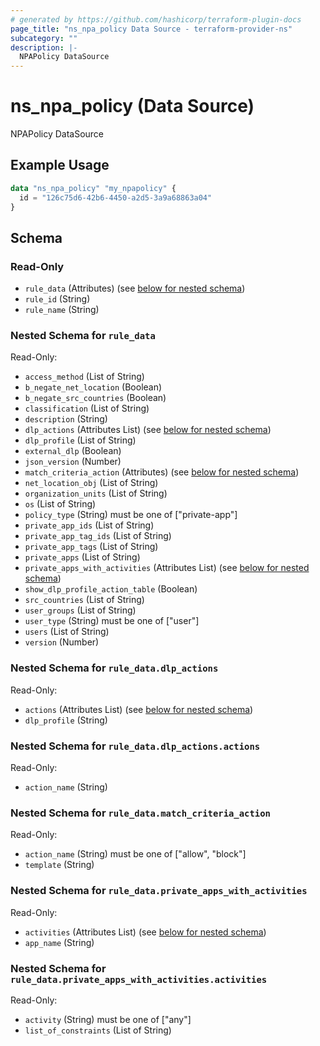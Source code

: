 ```yaml
---
# generated by https://github.com/hashicorp/terraform-plugin-docs
page_title: "ns_npa_policy Data Source - terraform-provider-ns"
subcategory: ""
description: |-
  NPAPolicy DataSource
---
```


# ns_npa_policy (Data Source)

NPAPolicy DataSource

## Example Usage

```terraform
data "ns_npa_policy" "my_npapolicy" {
  id = "126c75d6-42b6-4450-a2d5-3a9a68863a04"
}
```

<!-- schema generated by tfplugindocs -->
## Schema

### Read-Only

- `rule_data` (Attributes) (see [below for nested schema](#nestedatt--rule_data))
- `rule_id` (String)
- `rule_name` (String)

<a id="nestedatt--rule_data"></a>
### Nested Schema for `rule_data`

Read-Only:

- `access_method` (List of String)
- `b_negate_net_location` (Boolean)
- `b_negate_src_countries` (Boolean)
- `classification` (List of String)
- `description` (String)
- `dlp_actions` (Attributes List) (see [below for nested schema](#nestedatt--rule_data--dlp_actions))
- `dlp_profile` (List of String)
- `external_dlp` (Boolean)
- `json_version` (Number)
- `match_criteria_action` (Attributes) (see [below for nested schema](#nestedatt--rule_data--match_criteria_action))
- `net_location_obj` (List of String)
- `organization_units` (List of String)
- `os` (List of String)
- `policy_type` (String) must be one of ["private-app"]
- `private_app_ids` (List of String)
- `private_app_tag_ids` (List of String)
- `private_app_tags` (List of String)
- `private_apps` (List of String)
- `private_apps_with_activities` (Attributes List) (see [below for nested schema](#nestedatt--rule_data--private_apps_with_activities))
- `show_dlp_profile_action_table` (Boolean)
- `src_countries` (List of String)
- `user_groups` (List of String)
- `user_type` (String) must be one of ["user"]
- `users` (List of String)
- `version` (Number)

<a id="nestedatt--rule_data--dlp_actions"></a>
### Nested Schema for `rule_data.dlp_actions`

Read-Only:

- `actions` (Attributes List) (see [below for nested schema](#nestedatt--rule_data--dlp_actions--actions))
- `dlp_profile` (String)

<a id="nestedatt--rule_data--dlp_actions--actions"></a>
### Nested Schema for `rule_data.dlp_actions.actions`

Read-Only:

- `action_name` (String)



<a id="nestedatt--rule_data--match_criteria_action"></a>
### Nested Schema for `rule_data.match_criteria_action`

Read-Only:

- `action_name` (String) must be one of ["allow", "block"]
- `template` (String)


<a id="nestedatt--rule_data--private_apps_with_activities"></a>
### Nested Schema for `rule_data.private_apps_with_activities`

Read-Only:

- `activities` (Attributes List) (see [below for nested schema](#nestedatt--rule_data--private_apps_with_activities--activities))
- `app_name` (String)

<a id="nestedatt--rule_data--private_apps_with_activities--activities"></a>
### Nested Schema for `rule_data.private_apps_with_activities.activities`

Read-Only:

- `activity` (String) must be one of ["any"]
- `list_of_constraints` (List of String)


